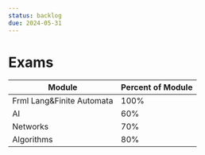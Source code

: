 ```yaml
---
status: backlog
due: 2024-05-31
---
```

# Exams
| Module | Percent of Module |
| ---- | ---- |
| Frml Lang&Finite Automata | 100% |
| AI | 60% |
|  Networks | 70% |
| Algorithms | 80% |